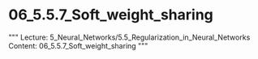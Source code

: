 # 06_5.5.7_Soft_weight_sharing

"""
Lecture: 5_Neural_Networks/5.5_Regularization_in_Neural_Networks
Content: 06_5.5.7_Soft_weight_sharing
"""

